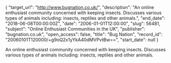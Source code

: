 {
  "target_url": "http://www.bugnation.co.uk/", 
  "description": "An online enthusiast community concerned with keeping insects. Discusses various types of animals including: insects, reptiles and other animals.", 
  "end_date": "2018-06-08T00:00:00Z", 
  "date": "2006-01-01T12:00:00", 
  "slug": 56481, 
  "subject": "Online Enthusiast Communities in the UK", 
  "publisher": "bugnation.co.uk", 
  "open_access": false, 
  "title": "Bug Nation", 
  "record_id": "20060101T120000/+g9oQ2x1yYkA40dMVPvtBw==", 
  "start_date": null
}

An online enthusiast community concerned with keeping insects. Discusses various types of animals including: insects, reptiles and other animals.